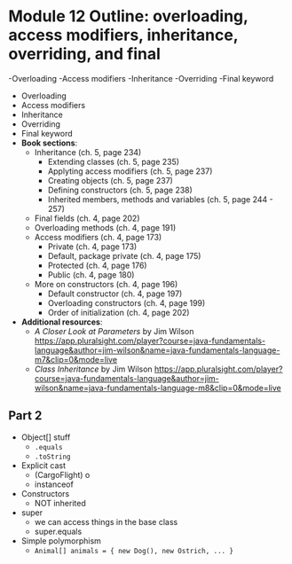 # Module 12 Outline: overloading, access modifiers, inheritance, overriding, and final

-Overloading
-Access modifiers
-Inheritance
-Overriding
-Final keyword

- Overloading
- Access modifiers
- Inheritance
- Overriding
- Final keyword
- **Book sections**:
  - Inheritance (ch. 5, page 234)
    - Extending classes (ch. 5, page 235)
    - Applyting access modifiers (ch. 5, page 237)
    - Creating objects (ch. 5, page 237)
    - Defining constructors (ch. 5, page 238)
    - Inherited members, methods and variables (ch. 5, page 244 - 257)
  - Final fields (ch. 4, page 202)
  - Overloading methods (ch. 4, page 191)
  - Access modifiers (ch. 4, page 173)
    - Private (ch. 4, page 173)
    - Default, package private (ch. 4, page 175)
    - Protected (ch. 4, page 176)
    - Public (ch. 4, page 180)
  - More on constructors (ch. 4, page 196)
    - Default constructor (ch. 4, page 197)
    - Overloading constructors (ch. 4, page 199)
    - Order of initialization (ch. 4, page 202)
- **Additional resources**:
  - _A Closer Look at Parameters_ by Jim Wilson https://app.pluralsight.com/player?course=java-fundamentals-language&author=jim-wilson&name=java-fundamentals-language-m7&clip=0&mode=live
  - _Class Inheritance_ by Jim Wilson https://app.pluralsight.com/player?course=java-fundamentals-language&author=jim-wilson&name=java-fundamentals-language-m8&clip=0&mode=live

## Part 2

- Object[] stuff
  - `.equals`
  - `.toString`
- Explicit cast
  - (CargoFlight) o
  - instanceof
- Constructors
  - NOT inherited
- super
  - we can access things in the base class
  - super.equals
- Simple polymorphism
  - `Animal[] animals = { new Dog(), new Ostrich, ... }`

